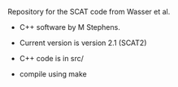 Repository for the SCAT code from Wasser et al. 

- C++ software by M Stephens.

- Current version is version 2.1 (SCAT2)

- C++ code is in src/ 

- compile using make

